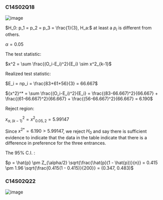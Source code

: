### C14S02Q18
![image](https://github.com/user-attachments/assets/9dcf4fea-64a4-4b0b-bc40-a146ecd8f3d3)

$H_0: p_1 = p_2 = p_3 = \frac{1}{3}, H_a:$ at least a $p_i$ is different from others.

$\alpha=0.05$

The test statistic:

$x^2 = \sum \frac{(O_i-E_i)^2}{E_i} \sim x^2_{k-1}$

Realized test statistic:

$E_i = np_i = \frac{83+61+56}{3} = 66.667$

${x^2}^* = \sum \frac{(O_i-E_i)^2}{E_i} = \frac{(83-66.667)^2}{66.667} + \frac{(61-66.667)^2}{66.667} + \frac{(56-66.667)^2}{66.667} = 6.190$

Reject region:

$x^2_{\alpha,(k-1)}={x^2}_{0.05,2}=5.99147$

Since ${x^2}^*= 6.190 > 5.99147$, we reject $H_0$ and say there is sufficient evidence to indicate that the data in the table indicate that there is a difference in preference for the three entrances.

The 95% C.I. :

$p = \hat{p} \pm Z_{\alpha/2} \sqrt{\frac{\hat{p}(1 - \hat{p})}{n}} = 0.415 \pm 1.96 \sqrt{\frac{0.415(1 - 0.415)}{200}} = (0.347, 0.483)$

### C14S02Q22
![image](https://github.com/user-attachments/assets/0663d8b8-e6c6-47e4-9bcf-21f58742831f)

